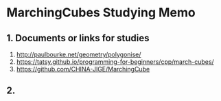 # MarchingCubes Studying Memo

## 1. Documents or links for studies
1. http://paulbourke.net/geometry/polygonise/
2. https://tatsy.github.io/programming-for-beginners/cpp/march-cubes/
3. https://github.com/CHINA-JIGE/MarchingCube

## 2. 
